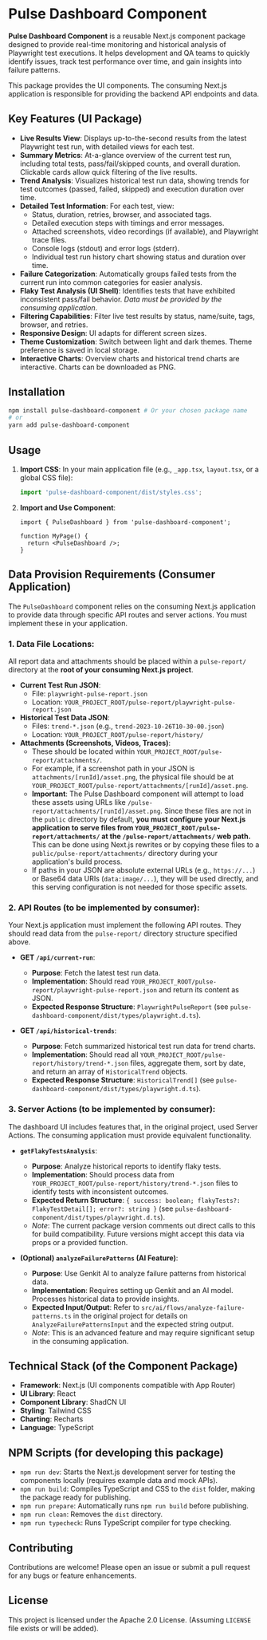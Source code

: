 
# Pulse Dashboard Component

**Pulse Dashboard Component** is a reusable Next.js component package designed to provide real-time monitoring and historical analysis of Playwright test executions. It helps development and QA teams to quickly identify issues, track test performance over time, and gain insights into failure patterns.

This package provides the UI components. The consuming Next.js application is responsible for providing the backend API endpoints and data.

## Key Features (UI Package)

-   **Live Results View**: Displays up-to-the-second results from the latest Playwright test run, with detailed views for each test.
-   **Summary Metrics**: At-a-glance overview of the current test run, including total tests, pass/fail/skipped counts, and overall duration. Clickable cards allow quick filtering of the live results.
-   **Trend Analysis**: Visualizes historical test run data, showing trends for test outcomes (passed, failed, skipped) and execution duration over time.
-   **Detailed Test Information**: For each test, view:
    -   Status, duration, retries, browser, and associated tags.
    -   Detailed execution steps with timings and error messages.
    -   Attached screenshots, video recordings (if available), and Playwright trace files.
    -   Console logs (stdout) and error logs (stderr).
    -   Individual test run history chart showing status and duration over time.
-   **Failure Categorization**: Automatically groups failed tests from the current run into common categories for easier analysis.
-   **Flaky Test Analysis (UI Shell)**: Identifies tests that have exhibited inconsistent pass/fail behavior. *Data must be provided by the consuming application*.
-   **Filtering Capabilities**: Filter live test results by status, name/suite, tags, browser, and retries.
-   **Responsive Design**: UI adapts for different screen sizes.
-   **Theme Customization**: Switch between light and dark themes. Theme preference is saved in local storage.
-   **Interactive Charts**: Overview charts and historical trend charts are interactive. Charts can be downloaded as PNG.

## Installation

```bash
npm install pulse-dashboard-component # Or your chosen package name
# or
yarn add pulse-dashboard-component
```

## Usage

1.  **Import CSS**:
    In your main application file (e.g., `_app.tsx`, `layout.tsx`, or a global CSS file):
    ```javascript
    import 'pulse-dashboard-component/dist/styles.css';
    ```

2.  **Import and Use Component**:
    ```tsx
    import { PulseDashboard } from 'pulse-dashboard-component';

    function MyPage() {
      return <PulseDashboard />;
    }
    ```

## Data Provision Requirements (Consumer Application)

The `PulseDashboard` component relies on the consuming Next.js application to provide data through specific API routes and server actions. You must implement these in your application.

### 1. Data File Locations:

   All report data and attachments should be placed within a `pulse-report/` directory at the **root of your consuming Next.js project**.

   -   **Current Test Run JSON**:
        -   File: `playwright-pulse-report.json`
        -   Location: `YOUR_PROJECT_ROOT/pulse-report/playwright-pulse-report.json`
   -   **Historical Test Data JSON**:
        -   Files: `trend-*.json` (e.g., `trend-2023-10-26T10-30-00.json`)
        -   Location: `YOUR_PROJECT_ROOT/pulse-report/history/`
   -   **Attachments (Screenshots, Videos, Traces)**:
        -   These should be located within `YOUR_PROJECT_ROOT/pulse-report/attachments/`.
        -   For example, if a screenshot path in your JSON is `attachments/[runId]/asset.png`, the physical file should be at `YOUR_PROJECT_ROOT/pulse-report/attachments/[runId]/asset.png`.
        -   **Important**: The Pulse Dashboard component will attempt to load these assets using URLs like `/pulse-report/attachments/[runId]/asset.png`. Since these files are not in the `public` directory by default, **you must configure your Next.js application to serve files from `YOUR_PROJECT_ROOT/pulse-report/attachments/` at the `/pulse-report/attachments/` web path.** This can be done using Next.js rewrites or by copying these files to a `public/pulse-report/attachments/` directory during your application's build process.
        -   If paths in your JSON are absolute external URLs (e.g., `https://...`) or Base64 data URIs (`data:image/...`), they will be used directly, and this serving configuration is not needed for those specific assets.

### 2. API Routes (to be implemented by consumer):

   Your Next.js application must implement the following API routes. They should read data from the `pulse-report/` directory structure specified above.

   -   **GET `/api/current-run`**:
        -   **Purpose**: Fetch the latest test run data.
        -   **Implementation**: Should read `YOUR_PROJECT_ROOT/pulse-report/playwright-pulse-report.json` and return its content as JSON.
        -   **Expected Response Structure**: `PlaywrightPulseReport` (see `pulse-dashboard-component/dist/types/playwright.d.ts`).

   -   **GET `/api/historical-trends`**:
        -   **Purpose**: Fetch summarized historical test run data for trend charts.
        -   **Implementation**: Should read all `YOUR_PROJECT_ROOT/pulse-report/history/trend-*.json` files, aggregate them, sort by date, and return an array of `HistoricalTrend` objects.
        -   **Expected Response Structure**: `HistoricalTrend[]` (see `pulse-dashboard-component/dist/types/playwright.d.ts`).

### 3. Server Actions (to be implemented by consumer):

   The dashboard UI includes features that, in the original project, used Server Actions. The consuming application must provide equivalent functionality.

   -   **`getFlakyTestsAnalysis`**:
        -   **Purpose**: Analyze historical reports to identify flaky tests.
        -   **Implementation**: Should process data from `YOUR_PROJECT_ROOT/pulse-report/history/trend-*.json` files to identify tests with inconsistent outcomes.
        -   **Expected Return Structure**: `{ success: boolean; flakyTests?: FlakyTestDetail[]; error?: string }` (see `pulse-dashboard-component/dist/types/playwright.d.ts`).
        -   *Note*: The current package version comments out direct calls to this for build compatibility. Future versions might accept this data via props or a provided function.

   -   **(Optional) `analyzeFailurePatterns` (AI Feature)**:
        -   **Purpose**: Use Genkit AI to analyze failure patterns from historical data.
        -   **Implementation**: Requires setting up Genkit and an AI model. Processes historical data to provide insights.
        -   **Expected Input/Output**: Refer to `src/ai/flows/analyze-failure-patterns.ts` in the original project for details on `AnalyzeFailurePatternsInput` and the expected string output.
        -   *Note*: This is an advanced feature and may require significant setup in the consuming application.

## Technical Stack (of the Component Package)

-   **Framework**: Next.js (UI components compatible with App Router)
-   **UI Library**: React
-   **Component Library**: ShadCN UI
-   **Styling**: Tailwind CSS
-   **Charting**: Recharts
-   **Language**: TypeScript

## NPM Scripts (for developing this package)

-   `npm run dev`: Starts the Next.js development server for testing the components locally (requires example data and mock APIs).
-   `npm run build`: Compiles TypeScript and CSS to the `dist` folder, making the package ready for publishing.
-   `npm run prepare`: Automatically runs `npm run build` before publishing.
-   `npm run clean`: Removes the `dist` directory.
-   `npm run typecheck`: Runs TypeScript compiler for type checking.

## Contributing

Contributions are welcome! Please open an issue or submit a pull request for any bugs or feature enhancements.

## License

This project is licensed under the Apache 2.0 License. (Assuming `LICENSE` file exists or will be added).
